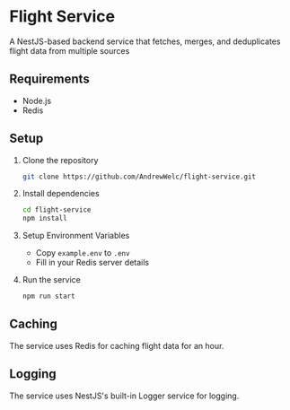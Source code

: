 # Flight Service

A NestJS-based backend service that fetches, merges, and deduplicates flight data from multiple sources

## Requirements
- Node.js
- Redis

## Setup

1. Clone the repository
    ```sh
    git clone https://github.com/AndrewWelc/flight-service.git
    ```

2. Install dependencies
    ```sh
    cd flight-service
    npm install
    ```

3. Setup Environment Variables
    - Copy `example.env` to `.env`
    - Fill in your Redis server details

4. Run the service
    ```sh
    npm run start
    ```

## Caching

The service uses Redis for caching flight data for an hour.

## Logging

The service uses NestJS's built-in Logger service for logging.
